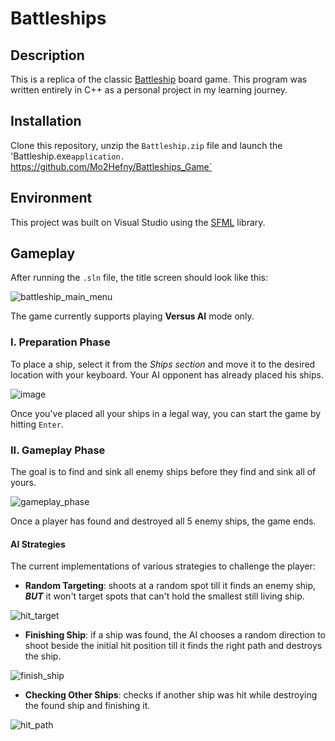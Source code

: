 # Battleships
## Description
This is a replica of the classic [Battleship](https://en.wikipedia.org/wiki/Battleship_game) board game. This program was written entirely in C++ as a personal project in my learning journey.

## Installation
Clone this repository, unzip the `Battleship.zip` file and launch the 'Battleship.exe` application.  
`https://github.com/Mo2Hefny/Battleships_Game`

## Environment
This project was built on Visual Studio using the [SFML](https://www.sfml-dev.org/) library.

## Gameplay
After running the `.sln` file, the title screen should look like this:   

![battleship_main_menu](https://user-images.githubusercontent.com/111001850/216157041-ee831be0-5497-472b-b94e-a64c3e810113.png)

The game currently supports playing **Versus AI** mode only.

### I. Preparation Phase
To place a ship, select it from the _Ships section_ and move it to the desired location with your keyboard. Your AI opponent has already placed his ships.

![image](https://user-images.githubusercontent.com/111001850/216161216-e64ee77d-5715-4688-ab85-d4db3acf40bc.png)

Once you've placed all your ships in a legal way, you can start the game by hitting `Enter`.

### II. Gameplay Phase

The goal is to find and sink all enemy ships before they find and sink all of yours.

![gameplay_phase](https://user-images.githubusercontent.com/111001850/216161813-c58cd1fc-6121-47f5-befb-e3c37b9307f2.png)

Once a player has found and destroyed all 5 enemy ships, the game ends.

#### AI Strategies
The current implementations of various strategies to challenge the player:
- **Random Targeting**: shoots at a random spot till it finds an enemy ship, ***BUT*** it won't target spots that can't hold the smallest still living ship.

![hit_target](https://user-images.githubusercontent.com/111001850/216166236-4648ce6f-52ba-402f-9c6a-37cb89904a63.png)

- **Finishing Ship**: if a ship was found, the AI chooses a random direction to shoot beside the initial hit position till it finds the right path and destroys the ship.

![finish_ship](https://user-images.githubusercontent.com/111001850/216166124-800a5a91-6214-4ff0-b108-ab51ac2a61ef.png)

- **Checking Other Ships**: checks if another ship was hit while destroying the found ship and finishing it.

![hit_path](https://user-images.githubusercontent.com/111001850/216166535-b3721f14-6269-4f08-80e7-075a2bb374a9.png)


